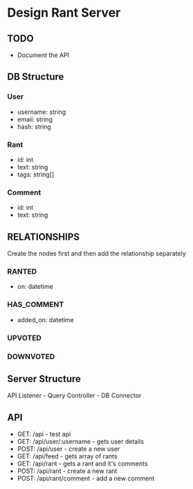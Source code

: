 # Design Rant Server
## TODO
 - Document the API

## DB Structure
### User
- username: string
- email: string
- hash: string

### Rant
- id: int
- text: string
- tags: string[]

### Comment
- id: int
- text: string

## RELATIONSHIPS
Create the nodes first and then add the relationship separately

### RANTED
- on: datetime

### HAS_COMMENT
- added_on: datetime

### UPVOTED
### DOWNVOTED

## Server Structure
API Listener - Query Controller - DB Connector

## API
- GET: /api - test api
- GET: /api/user/:username - gets user details
- POST: /api/user - create a new user
- GET: /api/feed - gets array of rants
- GET: /api/rant - gets a rant and it's comments
- POST: /api/rant - create a new rant
- POST: /api/rant/comment - add a new comment
